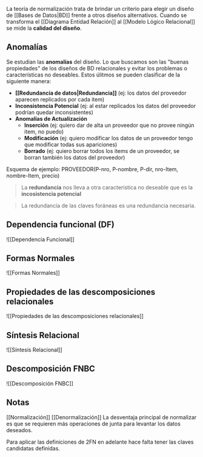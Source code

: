 La teoría de normalización trata de brindar un criterio para elegir un diseño de [[Bases de Datos|BD]] frente a otros diseños alternativos. Cuando se transforma el [[Diagrama Entidad Relación]] al [[Modelo Lógico Relacional]] se mide la **calidad del diseño**.

## Anomalías
Se estudian las **anomalías** del diseño. Lo que buscamos son las "buenas propiedades" de los diseños de BD relacionales y evitar los problemas o características no deseables. Estos úlitmos se pueden clasificar de la siguiente manera:
- **[[Redundancia de datos|Redundancia]]** (ej: los datos del proveedor aparecen replicados por cada item)
- **Inconsistencia Potencial** (ej: al estar replicados los datos del proveedor podrían quedar inconsistentes)
- **Anomalías de Actualización**
	- **Inserción** (ej: quiero dar de alta un proveedor que no provee ningún item, no puedo)
	- **Modificación** (ej: quiero modificar los datos de un proveedor tengo que modificar todas sus apariciones)
	- **Borrado** (ej: quiero borrar todos los items de un proveedor, se borran también los datos del proveedor)

Esquema de ejemplo: PROVEEDOR(P-nro, P-nombre, P-dir, nro-Item, nombre-Item, precio)

> La **redundancia** nos lleva a otra característica no deseable que es la **incosistencia potencial**

> La redundancia de las claves foráneas es una redundancia necesaria.

## Dependencia funcional (DF)
![[Dependencia Funcional]]

## Formas Normales
![[Formas Normales]]

## Propiedades de las descomposiciones relacionales
![[Propiedades de las descomposiciones relacionales]]

## Síntesis Relacional
![[Síntesis Relacional]]

## Descomposición FNBC
![[Descomposición FNBC]]

## Notas
[[Normalización]] [[Denormalización]]
La desventaja principal de normalizar es que se requieren más operaciones de junta para levantar los datos deseados.

Para aplicar las definiciones de 2FN en adelante hace falta tener las claves candidatas definidas.